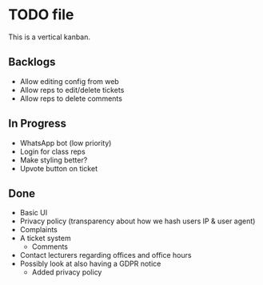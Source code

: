 # TODO file

This is a vertical kanban.


## Backlogs

- Allow editing config from web
- Allow reps to edit/delete tickets
- Allow reps to delete comments

## In Progress

- WhatsApp bot (low priority)
- Login for class reps
- Make styling better?
- Upvote button on ticket

## Done

- Basic UI
- Privacy policy (transparency about how we hash users IP & user agent)
- Complaints
- A ticket system
	- Comments
- Contact lecturers regarding offices and office hours
- Possibly look at also having a GDPR notice
	- Added privacy policy

